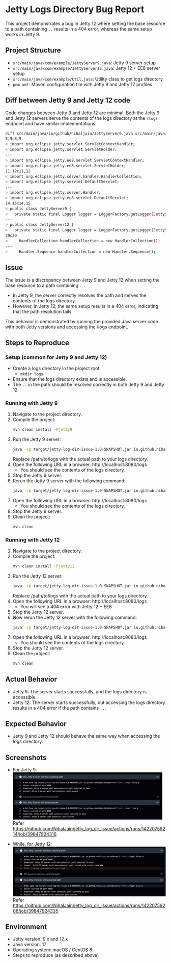 # Jetty Logs Directory Bug Report

This project demonstrates a bug in Jetty 12 where setting the base resource to a path containing `..` results in a 404 error, whereas the same setup works in Jetty 9.

## Project Structure

- `src/main/java/com/example/JettyServer9.java`: Jetty 9 server setup
- `src/main/java/com/example/JettyServer12.java`: Jetty 12 + EE8 server setup
- `src/main/java/com/example/Util.java`: Utility class to get logs directory
- `pom.xml`: Maven configuration file with Jetty 9 and Jetty 12 profiles

## Diff between Jetty 9 and Jetty 12 code

Code changes between Jetty 9 and Jetty 12 are minimal. Both the Jetty 9 and Jetty 12 servers serve the contents of the logs directory at the `/logs` endpoint and have similar implementations.

```sh
diff src/main/java/io/github/nihaljain/JettyServer9.java src/main/java/io/github/nihaljain/JettyServer12.java
8,9c8,9
< import org.eclipse.jetty.servlet.ServletContextHandler;
< import org.eclipse.jetty.servlet.ServletHolder;
---
> import org.eclipse.jetty.ee8.servlet.ServletContextHandler;
> import org.eclipse.jetty.ee8.servlet.ServletHolder;
11,12c11,12
< import org.eclipse.jetty.server.handler.HandlerCollection;
< import org.eclipse.jetty.servlet.DefaultServlet;
---
> import org.eclipse.jetty.server.Handler;
> import org.eclipse.jetty.ee8.servlet.DefaultServlet;
14,15c14,15
< public class JettyServer9 {
<   private static final Logger logger = LoggerFactory.getLogger(JettyServer9.class);
---
> public class JettyServer12 {
>   private static final Logger logger = LoggerFactory.getLogger(JettyServer12.class);
30c30
<     HandlerCollection handlerCollection = new HandlerCollection();
---
>     Handler.Sequence handlerCollection = new Handler.Sequence();
  ```

## Issue

The issue is a discrepancy between Jetty 9 and Jetty 12 when setting the base resource to a path containing `..`.

* In Jetty 9, the server correctly resolves the path and serves the contents of the logs directory. 
* However, in Jetty 12, the same setup results in a 404 error, indicating that the path resolution fails.

This behavior is demonstrated by running the provided Java server code with both Jetty versions and accessing the /logs endpoint.

## Steps to Reproduce

### Setup (common for Jetty 9 and Jetty 12)

* Create a logs directory in the project root.
   - `mkdir logs`
* Ensure that the logs directory exists and is accessible.
* The `..` in the path should be resolved correctly in both Jetty 9 and Jetty 12.

### Running with Jetty 9

1. Navigate to the project directory.
2. Compile the project:
   ```sh
   mvn clean install -Pjetty9
   ```
3. Run the Jetty 9 server:
   ```sh
   java -cp target/jetty-log-dir-issue-1.0-SNAPSHOT.jar io.github.nihaljain.JettyServer9 "src/../logs" false
   ```
   Replace /path/to/logs with the actual path to your logs directory.
4. Open the following URL in a browser: http://localhost:8080/logs
   - You should see the contents of the logs directory.
5. Stop the Jetty 9 server.
6. Rerun the Jetty 9 server with the following command:
   ```sh
   java -cp target/jetty-log-dir-issue-1.0-SNAPSHOT.jar io.github.nihaljain.JettyServer9 "src/../logs" true
   ```
7. Open the following URL in a browser: http://localhost:8080/logs 
   - You should see the contents of the logs directory.
8. Stop the Jetty 9 server.
9. Clean the project:
   ```sh
   mvn clean
   ```


### Running with Jetty 12
1. Navigate to the project directory.
2. Compile the project:
   ```sh
   mvn clean install -Pjetty12
3. Run the Jetty 12 server:
   ```sh
   java -cp target/jetty-log-dir-issue-1.0-SNAPSHOT.jar io.github.nihaljain.JettyServer12 "src/../logs" false 
   ```
   Replace /path/to/logs with the actual path to your logs directory.
4. Open the following URL in a browser: http://localhost:8080/logs
   - You will see a 404 error with Jetty 12 + EE8
5. Stop the Jetty 12 server.
6. Now rerun the Jetty 12 server with the following command:
   ```sh
   java -cp target/jetty-log-dir-issue-1.0-SNAPSHOT.jar io.github.nihaljain.JettyServer12 "src/../logs" true
   ```
7. Open the following URL in a browser: http://localhost:8080/logs
   - You should see the contents of the logs directory.
8. Stop the Jetty 12 server.
9. Clean the project:
   ```sh
   mvn clean
   ```

## Actual Behavior

* Jetty 9: The server starts successfully, and the logs directory is accessible.
* Jetty 12: The server starts successfully, but accessing the logs directory results in a 404 error if the path contains `..`.

## Expected Behavior

* Jetty 9 and Jetty 12 should behave the same way when accessing the logs directory.

## Screenshots

* For Jetty 9:
![jetty9.png](screenshots/jetty9.png)
Refer https://github.com/NihalJain/jetty_log_dir_issue/actions/runs/14220759214/job/39847924316

* While, for Jetty 12:
![jetty12.png](screenshots/jetty12.png)
Refer https://github.com/NihalJain/jetty_log_dir_issue/actions/runs/14220759206/job/39847924335

## Environment
* Jetty version: 9.x and 12.x
* Java version: 17
* Operating system: macOS / CentOS 8
* Steps to reproduce (as described above)